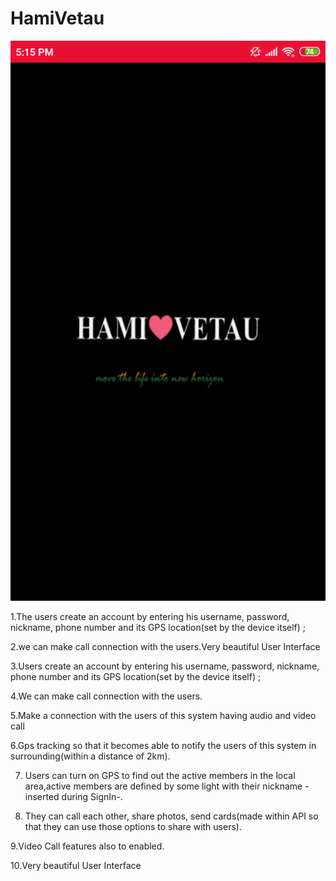 # HamiVetau
![alt text](https://github.com/MadhavSapkota/HamiVetau/blob/master/hamivetau.png)

1.The users create an account by entering his username, password, nickname, phone number and its GPS location(set by the device itself) ; 

2.we can make call connection with the users.Very beautiful User Interface

3.Users create an account by entering his username, password, nickname, phone number and its GPS location(set by the device itself) ; 

4.We can make call connection with the users.

5.Make a connection with the users of this system having audio and video call

6.Gps tracking so that it becomes able to notify the users of this system in surrounding(within a distance of 2km).

7. Users can turn on GPS to find out the active members in the local area,active members are defined by some light with their nickname -inserted during SignIn-.

8. They can call each other, share photos, send cards(made within API so that they can use those options to share with users).

9.Video Call features also to enabled. 

10.Very beautiful User Interface
